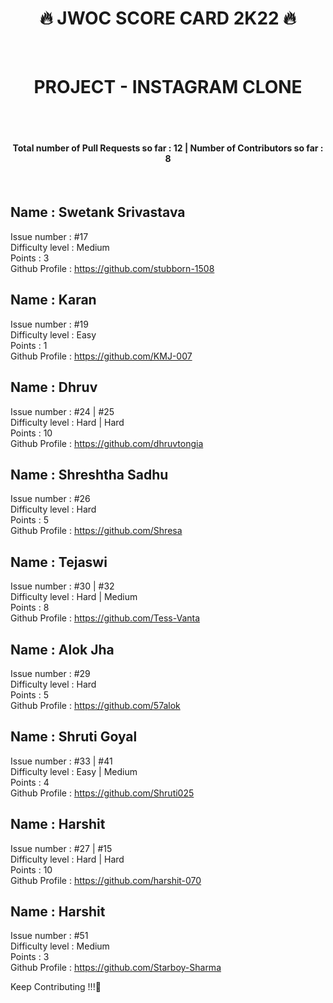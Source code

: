 <h1 align="center">🔥 JWOC SCORE CARD 2K22 🔥</h1> <br>
<h1 align="center">PROJECT - INSTAGRAM CLONE</h1><br><br>

<h4 align="center"> Total number of Pull Requests so far : 12 | Number of Contributors so far : 8 </h4>
<br>
  
## Name :  Swetank Srivastava<br>
Issue number : #17<br>
Difficulty level : Medium<br>
Points : 3<br>
Github Profile : https://github.com/stubborn-1508<br>

## Name : Karan <br>
Issue number : #19<br>
Difficulty level : Easy<br>
Points : 1<br>
Github Profile : https://github.com/KMJ-007<br>

## Name :  Dhruv<br>
Issue number : #24 | #25<br>
Difficulty level : Hard | Hard<br>
Points : 10<br>
Github Profile : https://github.com/dhruvtongia<br>

## Name : Shreshtha Sadhu<br>
Issue number : #26<br>
Difficulty level : Hard<br>
Points : 5<br>
Github Profile : https://github.com/Shresa<br>

## Name : Tejaswi<br>
Issue number : #30 | #32<br>
Difficulty level : Hard | Medium<br>
Points : 8<br>
Github Profile : https://github.com/Tess-Vanta<br>

## Name : Alok Jha<br>
Issue number : #29<br>
Difficulty level : Hard<br>
Points : 5<br>
Github Profile : https://github.com/57alok<br>

## Name : Shruti Goyal<br>
Issue number : #33 | #41<br>
Difficulty level : Easy | Medium<br>
Points : 4<br>
Github Profile : https://github.com/Shruti025<br>

## Name : Harshit<br>
Issue number : #27 | #15<br>
Difficulty level : Hard | Hard<br>
Points : 10<br>
Github Profile : https://github.com/harshit-070<br>

## Name : Harshit<br>
Issue number : #51<br>
Difficulty level : Medium<br>
Points : 3<br>
Github Profile : https://github.com/Starboy-Sharma<br>


Keep Contributing !!!🥳
